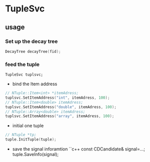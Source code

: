 # TupleSvc
## usage
### Set up the decay tree
```c++
DecayTree decayTree(fid);
```
### feed the tuple
```
TupleSvc tuplsvc;
```
* bind the Item address
```c++
// NTuple::Item<int> *itemAdress;
tuplsvc.SetItemAddress("int", itemAdress, 100);
// NTuple::Item<double> itemAdress;
tuplsvc.SetItemAddress("double", itemAdress, 100);
// NTuple::Array<double> itemAdress;
tuplsvc.SetItemAddress("array", itemAdress, 100);
```
* initial one tuple

```c++
// NTuple *tp;
tuple.InitTuple(tuple);
```

* save the signal inforamtion
``c++
const CDCandidate& signal=...;
tuple.SaveInfo(signal);
```
